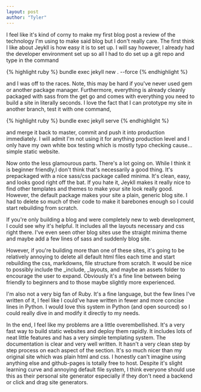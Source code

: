```yaml
---
layout: post
author: "Tyler"
---
```

I feel like it's kind of corny to make my first blog post a review of the technology I'm using to make said blog but I don't really care. The first think I like about Jeykll is how easy it is to set up. I will say however, I already had the developer environment set up so all I had to do set up a git repo and type in the command

{% highlight ruby %}
bundle exec jekyll new . --force
{% endhighlight %}

and I was off to the races. Note, this may be hard if you've never used gem or another package manager. Furthermore, everything is already cleanly packaged with sass from the get go and comes with everything you need to build a site in literally seconds. I love the fact that I can prototype my site in another branch, test it with one command,

{% highlight ruby %}
bundle exec jekyll serve
{% endhighlight %}

and merge it back to master, commit and push it into production immediately. I will admit I'm not using it for anything production level and I only have my own white box testing which is mostly typo checking cause... simple static website. 

Now onto the less glamourous parts. There's a lot going on. While I think it is beginner friendly,I don't think that's necessarily a good thing. It's prepackaged with a nice sass/css package called minima. It's clean, easy, and looks good right off the bat. If you hate it, Jeykll makes it really nice to find other templates and themes to make your site look really good. However, the default package makes your site a plain, generic blog site. I had to delete so much of their code to make it barebones enough so I could start rebuilding from scratch. 

If you're only building a blog and were completely new to web development, I could see why it's helpful. It includes all the layouts necessary and css right there. I've even seen other blog sites use the straight minima theme and maybe add a few lines of sass and suddenly blog site. 

However, if you're building more than one of these sites, it's going to be relatively annoying to delete all default html files each time and start rebuilding the css, markdowns, file structure from scratch. It would be nice to possibly include the _include, _layouts, and maybe an assets folder to encourage the user to expand. Obviously it's a fine line between being friendly to beginners and to those maybe slightly more experienced. 

I'm also not a very big fan of Ruby. It's a fine language, but the few lines I've written of it, I feel like I could've have written in fewer and more concise lines in Python. I would love this system in Python (and open sourced) so I could really dive in and modify it directly to my needs.

In the end, I feel like my problems are a little overembellished. It's a very fast way to build static websites and deploy them rapidly. It includes lots of neat little features and has a very simple templating system. The documentation is clear and very well written. It hasn't a very clean step by step process on each aspect of the section. It's so much nicer than my original site which was plain html and css. I honestly can't imagine using anything else and github-pages is totally free to host. Despite it's slight learning curve and annoying default file system, I think everyone should use this as their personal site generator especially if they don't need a backend or click and drag site generators.

